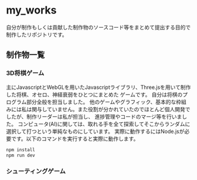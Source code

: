 # my_works
自分が制作もしくは貢献した制作物のソースコード等をまとめて提出する目的で制作したリポジトリです。
## 制作物一覧
### 3D将棋ゲーム
主にJavascriptとWebGLを用いたJavascriptライブラリ、Three.jsを用いて制作した将棋、オセロ、神経衰弱をひとつにまとめた
ゲームです。
自分は将棋のプログラム部分全般を担当しました。
他のゲームやグラフィック、基本的な枠組みには私は関与していません。また役割が分かれていたのでほとんど個人開発でしたが、制作リーダーは私が担当し、
進捗管理やコードのマージ等を行いました。
コンピュータ(AI)に関しては、取れる手を全て探索してそこからランダムに選択して打つという単純なものにしています。
実際に動作するにはNode.jsが必要です。以下のコマンドを実行すると実際に動作します。
```bash
npm install
npm run dev
```
### シューティングゲーム

 
 
